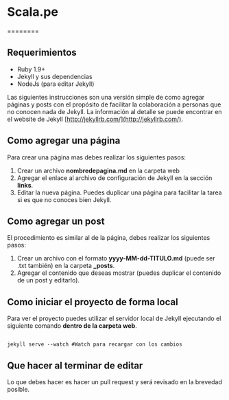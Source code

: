 # Scala.pe
========

## Requerimientos

* Ruby 1.9+
* Jekyll y sus dependencias
* NodeJs (para editar Jekyll)

Las siguientes instrucciones son una versión simple de como agregar páginas y posts con el propósito de facilitar la colaboración a personas que no conocen nada de Jekyll. La información al detalle se puede encontrar en el website de Jekyll [http://jekyllrb.com/](http://jekyllrb.com/).

## Como agregar una página

Para crear una página mas debes realizar los siguientes pasos:

1. Crear un archivo **nombredepagina.md** en la carpeta web
2. Agregar el enlace al archivo de configuración de Jekyll en la sección **links**.
3. Editar la nueva página. Puedes duplicar una página para facilitar la tarea si es que no conoces bien Jekyll.

## Como agregar un post

El procedimiento es similar al de la página, debes realizar los siguientes pasos:

1. Crear un archivo con el formato **yyyy-MM-dd-TITULO.md** (puede ser .txt también) en la carpeta **_posts**.
2. Agregar el contenido que deseas mostrar (puedes duplicar el contenido de un post y editarlo).

## Como iniciar el proyecto de forma local

Para ver el proyecto puedes utilizar el servidor local de Jekyll ejecutando el siguiente comando **dentro de la carpeta web**.

<pre><code>
jekyll serve --watch #Watch para recargar con los cambios
</code></pre>

## Que hacer al terminar de editar

Lo que debes hacer es hacer un pull request y será revisado en la brevedad posible.
